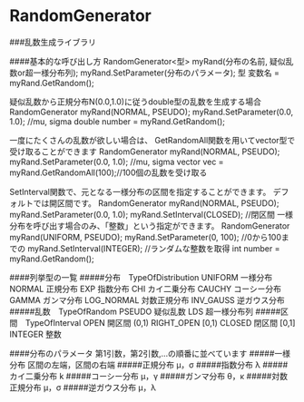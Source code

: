 RandomGenerator
===============

###乱数生成ライブラリ

####基本的な呼び出し方
    RandomGenerator<型> myRand(分布の名前, 疑似乱数or超一様分布列);
    myRand.SetParameter(分布のパラメータ);
    型 変数名 = myRand.GetRandom();

疑似乱数から正規分布N(0.0,1.0)に従うdouble型の乱数を生成する場合
    RandomGenerator<double> myRand(NORMAL, PSEUDO);
    myRand.SetParameter(0.0, 1.0); //mu, sigma
    double number = myRand.GetRandom();

一度にたくさんの乱数が欲しい場合は、
GetRandomAll関数を用いてvector型で受け取ることができます
    RandomGenerator<double> myRand(NORMAL, PSEUDO);
    myRand.SetParameter(0.0, 1.0); //mu, sigma
    vector<double> vec = myRand.GetRandomAll(100);//100個の乱数を受け取る

SetInterval関数で、元となる一様分布の区間を指定することができます。
デフォルトでは開区間です。
    RandomGenerator<double> myRand(NORMAL, PSEUDO);
    myRand.SetParameter(0.0, 1.0);
    myRand.SetInterval(CLOSED); //閉区間
一様分布を呼び出す場合のみ、「整数」という指定ができます。
    RandomGenerator<int> myRand(UNIFORM, PSEUDO);
    myRand.SetParameter(0, 100); //0から100までの
    myRand.SetInterval(INTEGER); //ランダムな整数を取得
    int number = myRand.GetRandom();

####列挙型の一覧
#####分布　TypeOfDistribution
UNIFORM     一様分布
NORMAL      正規分布
EXP         指数分布
CHI         カイ二乗分布
CAUCHY      コーシー分布
GAMMA       ガンマ分布
LOG_NORMAL  対数正規分布
INV_GAUSS   逆ガウス分布
#####乱数　TypeOfRandom
PSEUDO      疑似乱数
LDS         超一様分布列
#####区間　TypeOfInterval
OPEN        開区間 (0,1)
RIGHT_OPEN  [0,1)
CLOSED      閉区間 [0,1]
INTEGER     整数

####分布のパラメータ
第1引数，第2引数,…の順番に並べています
#####一様分布
区間の左端，区間の右端
#####正規分布
μ，σ
#####指数分布
λ
#####カイ二乗分布
k
#####コーシー分布
μ，γ
#####ガンマ分布
θ，κ
#####対数正規分布
μ，σ
#####逆ガウス分布
μ，λ






